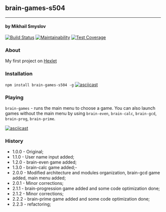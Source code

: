 ## brain-games-s504
______________________
#### by Mikhail Smyslov

[![Build Status](https://travis-ci.com/mikhailsmyslov/project-lvl1-s504.svg?branch=master)](https://travis-ci.com/mikhailsmyslov/project-lvl1-s504)
[![Maintainability](https://api.codeclimate.com/v1/badges/5e1c43ecb75edccff54d/maintainability)](https://codeclimate.com/github/mikhailsmyslov/project-lvl1-s504/maintainability)
[![Test Coverage](https://api.codeclimate.com/v1/badges/5e1c43ecb75edccff54d/test_coverage)](https://codeclimate.com/github/mikhailsmyslov/project-lvl1-s504/test_coverage)

### About
My first project on [Hexlet](https://ru.hexlet.io)

### Installation
`npm install brain-games-s504 -g`
[![asciicast](https://asciinema.org/a/m0iJNxnQN2dXJ4oCENikFvMBd.svg)](https://asciinema.org/a/m0iJNxnQN2dXJ4oCENikFvMBd)

### Playing
`brain-games` - runs the main menu to choose a game.
You can also launch games without the main menu by using `brain-even`, `brain-calc`, `brain-gcd`, `brain-prog`, `brain-prime`.

[![asciicast](https://asciinema.org/a/jokA7SqgoqC13KzAF644PiZkU.svg)](https://asciinema.org/a/jokA7SqgoqC13KzAF644PiZkU)

### History
- 1.0.0 - Original;
- 1.1.0 - User name input added;
- 1.2.0 - brain-even game added;
- 1.3.0 - brain-calc game added;-
- 2.0.0 - Modified architecture and modules organization, brain-gcd game added, main menu added;
- 2.0.1 - Minor corrections;
- 2.1.1 - brain-progression game added and some code optimization done;
- 2.1.2 - Minor corrections;
- 2.2.2 - brain-prime game added and some code optimization done;
- 2.2.3 - refactoring;